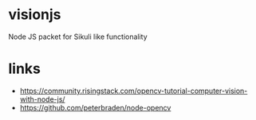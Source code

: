 # visionjs
Node JS packet for Sikuli like functionality

# links
* https://community.risingstack.com/opencv-tutorial-computer-vision-with-node-js/
* https://github.com/peterbraden/node-opencv

